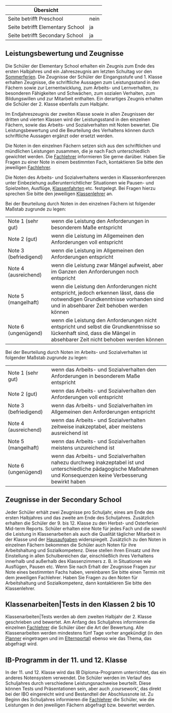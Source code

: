 | Übersicht | |
| --- | --- |
| Seite betrifft Preschool | nein |
| Seite betrifft Elementary School | ja |
| Seite betrifft Secondary School | ja |

## Leistungsbewertung und Zeugnisse 

Die Schüler der Elementary School erhalten ein Zeugnis zum Ende des ersten Halbjahres und ein Jahreszeugnis am letzten Schultag vor den [Sommerferien](https://de.wiki.accadis-isb.net/Ferienzeiten,_Feiertage_und_Br%C3%BCckentage "Ferienzeiten, Feiertage und Brückentage"). Die Zeugnisse der Schüler der Eingangsstufe und 1. Klasse erhalten Zeugnisse, die schriftliche Aussagen zum Leistungsstand in den Fächern sowie zur Lernentwicklung, zum Arbeits- und Lernverhalten, zu besonderen Fähigkeiten und Schwächen, zum sozialen Verhalten, zum Bildungswillen und zur Mitarbeit enthalten. Ein derartiges Zeugnis erhalten die Schüler der 2. Klasse ebenfalls zum Halbjahr.

Im Endjahreszeugnis der zweiten Klasse sowie in allen Zeugnissen der dritten und vierten Klassen wird der Leistungsstand in den einzelnen Fächern, sowie das Arbeits- und Sozialverhalten mit Noten bewertet. Die Leistungsbewertung und die Beurteilung des Verhaltens können durch schriftliche Aussagen ergänzt oder ersetzt werden.

Die Noten in den einzelnen Fächern setzen sich aus den schriftlichen und mündlichen Leistungen zusammen, die je nach Fach unterschiedlich gewichtet werden. Die [Fachlehrer](https://de.wiki.accadis-isb.net/Klassenleitung_und_Fachlehrer "Klassenleitung und Fachlehrer") informieren Sie gerne darüber. Haben Sie Fragen zu einer Note in einem bestimmten Fach, kontaktieren Sie bitte den jeweiligen [Fachlehrer](https://de.wiki.accadis-isb.net/Klassenleitung_und_Fachlehrer "Klassenleitung und Fachlehrer").

Die Noten des Arbeits- und Sozialverhaltens werden in Klassenkonferenzen unter Einbeziehung außerunterrichtlicher Situationen wie Pausen- und Spielzeiten, Ausflüge, [Klassenfahrten](https://de.wiki.accadis-isb.net/Klassenfahrten "Klassenfahrten") etc. festgelegt. Bei Fragen hierzu sprechen Sie bitte den jeweiligen [Klassenlehrer](https://de.wiki.accadis-isb.net/Klassenleitung_und_Fachlehrer "Klassenleitung und Fachlehrer") an.

Bei der Beurteilung durch Noten in den einzelnen Fächern ist folgender Maßstab zugrunde zu legen:

<table><tbody><tr><td>Note 1 (sehr gut)</td><td>wenn die Leistung den Anforderungen in besonderem Maße entspricht</td></tr><tr><td>Note 2 (gut)</td><td>wenn die Leistung im Allgemeinen den Anforderungen voll entspricht</td></tr><tr><td>Note 3 (befriedigend)</td><td>wenn die Leistung im Allgemeinen den Anforderungen entspricht</td></tr><tr><td>Note 4 (ausreichend)</td><td>wenn die Leistung zwar Mängel aufweist, aber im Ganzen den Anforderungen noch entspricht</td></tr><tr><td>Note 5 (mangelhaft)</td><td>wenn die Leistung den Anforderungen nicht entspricht, jedoch erkennen lässt, dass die notwendigen Grundkenntnisse vorhanden sind und in absehbarer Zeit behoben werden können</td></tr><tr><td>Note 6 (ungenügend)</td><td>wenn die Leistung den Anforderungen nicht entspricht und selbst die Grundkenntnisse so lückenhaft sind, dass die Mängel in absehbarer Zeit nicht behoben werden können</td></tr></tbody></table>

Bei der Beurteilung durch Noten im Arbeits- und Sozialverhalten ist folgender Maßstab zugrunde zu legen:

<table><tbody><tr><td>Note 1 (sehr gut)</td><td>wenn das Arbeits- und Sozialverhalten den Anforderungen in besonderem Maße entspricht</td></tr><tr><td>Note 2 (gut)</td><td>wenn das Arbeits- und Sozialverhalten den Anforderungen voll entspricht</td></tr><tr><td>Note 3 (befriedigend)</td><td>wenn das Arbeits- und Sozialverhalten im Allgemeinen den Anforderungen entspricht</td></tr><tr><td>Note 4 (ausreichend)</td><td>wenn das Arbeits- und Sozialverhalten zeitweise inakzeptabel, aber meistens ausreichend ist</td></tr><tr><td>Note 5 (mangelhaft)</td><td>wenn das Arbeits- und Sozialverhalten meistens unzureichend ist</td></tr><tr><td>Note 6 (ungenügend)</td><td>wenn das Arbeits- und Sozialverhalten nahezu durchweg inakzeptabel ist und unterschiedliche pädagogische Maßnahmen und Konsequenzen keine Verbesserung bewirkt haben</td></tr></tbody></table>

## Zeugnisse in der Secondary School 

Jeder Schüler erhält zwei Zeugnisse pro Schuljahr, eines am Ende des ersten Halbjahres und das zweite am Ende des Schuljahres. Zusätzlich erhalten die Schüler der 9. bis 12. Klasse zu den Herbst- und Osterferien Mid-term Reports. Schüler erhalten eine Note für jedes Fach und die sowohl die Leistung in Klassenarbeiten als auch die Qualität täglicher Mitarbeit in der Klasse und der [Hausaufgaben](https://de.wiki.accadis-isb.net/Hausaufgaben_und_Planner "Hausaufgaben und Planner") widerspiegelt. Zusätzlich zu den Noten in einzelnen Fächern bekommen die Schüler auch Noten für ihre Arbeitshaltung und Sozialkompetenz. Diese stellen ihren Einsatz und ihre Einstellung in allen Schulbereichen dar, einschließlich ihres Verhaltens innerhalb und außerhalb des Klassenzimmers z. B. in Situationen wie Ausflügen, Pausen etc. Wenn Sie nach Erhalt der Zeugnisse Fragen zur Note eines bestimmten Fachs haben, vereinbaren Sie bitte einen Termin mit dem jeweiligen Fachlehrer. Haben Sie Fragen zu den Noten für Arbeitshaltung und Sozialkompetenz, dann kontaktieren Sie bitte den Klassenlehrer.

## Klassenarbeiten|Tests in den Klassen 2 bis 10 

Klassenarbeiten|Tests werden ab dem zweiten Halbjahr der 2. Klasse geschrieben und bewertet. Am Anfang des Schuljahres informieren die einzelnen [Fachlehrer](https://de.wiki.accadis-isb.net/Klassenleitung_und_Fachlehrer "Klassenleitung und Fachlehrer") die Schüler über die Art der Bewertung. Alle Klassenarbeiten werden mindestens fünf Tage vorher angekündigt (in den [Planner](https://de.wiki.accadis-isb.net/Hausaufgaben_und_Planner "Hausaufgaben und Planner") eingetragen und im [Elternportal](https://de.wiki.accadis-isb.net/Elternportal "Elternportal")) ebenso wie das Thema, das abgefragt wird.

## IB-Programm in der 11. und 12. Klasse 

In der 11. und 12. Klasse wird das IB Diploma-Programm unterrichtet, das ein anderes Notensystem verwendet. Die Schüler werden im Verlauf des Schuljahres durch verschiedene Leistungsnachweise beurteilt. Diese können Tests und Präsentationen sein, aber auch ‚coursework‘, das direkt bei der IBO eingereicht wird und Bestandteil der Abschlussnote ist. Zu Beginn des Schuljahres informieren die [Fachlehrer](https://de.wiki.accadis-isb.net/Klassenleitung_und_Fachlehrer "Klassenleitung und Fachlehrer") die Schüler, wie die Leistungen in den jeweiligen Fächern abgefragt bzw. bewertet werden.